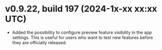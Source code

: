 # v0.9.22, build 197 (2024-1x-xx xx:xx UTC)
- Added the possibility to configure preview feature visibility in the app settings. This is useful for users who want to test new features before they are officially released.